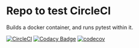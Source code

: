 # Repo to test CircleCI
Builds a docker container, and runs pytest within it.

[![CircleCI](https://circleci.com/gh/stevenmburns/circleci-test.svg?style=svg)](https://circleci.com/gh/stevenmburns/circleci-test)
[![Codacy Badge](https://api.codacy.com/project/badge/Grade/e4676c0c889a43c392967440fc7cd41f)](https://www.codacy.com/app/stevenmburns/circleci-test?utm_source=github.com&amp;utm_medium=referral&amp;utm_content=stevenmburns/circleci-test&amp;utm_campaign=Badge_Grade)
[![codecov](https://codecov.io/gh/stevenmburns/circleci-test/branch/master/graph/badge.svg)](https://codecov.io/gh/stevenmburns/circleci-test)
